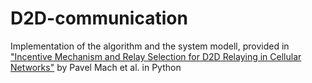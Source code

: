 # D2D-communication

Implementation of the algorithm and the system modell, provided in ["Incentive Mechanism and Relay Selection for D2D Relaying in Cellular Networks"](https://ieeexplore.ieee.org/document/9013205) by Pavel Mach et al. in Python
